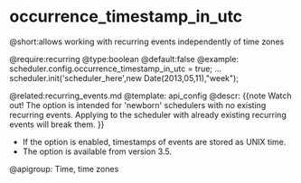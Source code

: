 occurrence_timestamp_in_utc
=============
@short:allows working with recurring events independently of time zones
	
@require:recurring
@type:boolean
@default:false
@example:
scheduler.config.occurrence_timestamp_in_utc = true;
...
scheduler.init('scheduler_here',new Date(2013,05,11),"week");

@related:recurring_events.md
@template:	api_config
@descr:
{{note
Watch out! The option is intended for 'newborn' schedulers with no existing recurring events.
Applying to the scheduler with already existing recurring events will break them.
}}
- If the option is enabled, timestamps of events are stored as UNIX time.
- The option is available from version 3.5.

@apigroup: Time, time zones